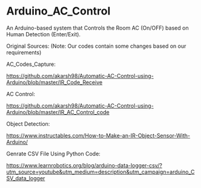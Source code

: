 # Arduino_AC_Control
An Arduino-based system that Controls the Room AC (On/OFF) based on Human Detection (Enter/Exit).<br />



Original Sources: (Note: Our codes contain some changes based on our requirements)<br />

AC_Codes_Capture: <br />

https://github.com/akarsh98/Automatic-AC-Control-using-Arduino/blob/master/IR_Code_Receive <br />

AC Control: <br />

https://github.com/akarsh98/Automatic-AC-Control-using-Arduino/blob/master/IR_AC_Control_code <br />

Object Detection:<br />

https://www.instructables.com/How-to-Make-an-IR-Object-Sensor-With-Arduino/ <br />

Genrate CSV File Using Python Code: <br />

https://www.learnrobotics.org/blog/arduino-data-logger-csv/?utm_source=youtube&utm_medium=description&utm_campaign=arduino_CSV_data_logger <br />


